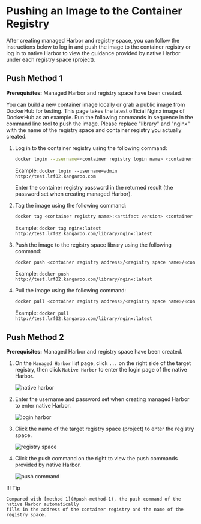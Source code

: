# Pushing an Image to the Container Registry

After creating managed Harbor and registry space, you can follow the instructions below to log in and push the image to the container registry or log in to native Harbor to view the guidance provided by native Harbor under each registry space (project).

## Push Method 1

**Prerequisites:** Managed Harbor and registry space have been created.

You can build a new container image locally or grab a public image from DockerHub for testing. This page takes the latest official Nginx image of DockerHub as an example. Run the following commands in sequence in the command line tool to push the image. Please replace "library" and "nginx" with the name of the registry space and container registry you actually created.

1. Log in to the container registry using the following command:

    ```bash
    docker login --username=<container registry login name> <container registry address>
    ```

    Example: `docker login --username=admin http://test.lrf02.kangaroo.com`

    Enter the container registry password in the returned result (the password set when creating managed Harbor).

2. Tag the image using the following command:

    ```bash
    docker tag <container registry name>:<artifact version> <container registry address>/<registry space name>/<container registry name>:<artifact version>
    ```

    Example: `docker tag nginx:latest http://test.lrf02.kangaroo.com/library/nginx:latest`

3. Push the image to the registry space library using the following command:

    ```bash
    docker push <container registry address>/<registry space name>/<container registry name>:<artifact version>
    ```

    Example: `docker push http://test.lrf02.kangaroo.com/library/nginx:latest`

4. Pull the image using the following command:

    ```bash
    docker pull <container registry address>/<registry space name>/<container registry name>:<artifact version>
    ```

    Example: `docker pull http://test.lrf02.kangaroo.com/library/nginx:latest`

## Push Method 2

**Prerequisites:** Managed Harbor and registry space have been created.

1. On the `Managed Harbor` list page, click `...` on the right side of the target registry,
   then click `Native Harbor` to enter the login page of the native Harbor.

    ![native harbor](https://docs.daocloud.io/daocloud-docs-images/docs/en/docs/kangaroo/images/push01.png)

2. Enter the username and password set when creating managed Harbor to enter native Harbor.

    ![login harbor](https://docs.daocloud.io/daocloud-docs-images/docs/en/docs/kangaroo/images/push02.png)

3. Click the name of the target registry space (project) to enter the registry space.

    ![registry space](https://docs.daocloud.io/daocloud-docs-images/docs/en/docs/kangaroo/images/push03.png)

4. Click the push command on the right to view the push commands provided by native Harbor.

    ![push command](https://docs.daocloud.io/daocloud-docs-images/docs/en/docs/kangaroo/images/push03.png)

!!! Tip

    Compared with [method 1](#push-method-1), the push command of the native Harbor automatically
    fills in the address of the container registry and the name of the registry space.

